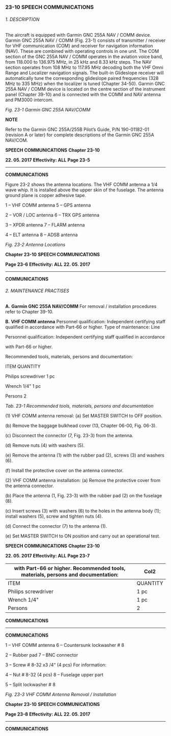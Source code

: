 ### 23-10 SPEECH COMMUNICATIONS

###### 1. DESCRIPTION
The aircraft is equipped with Garmin GNC 255A NAV / COMM device. Garmin GNC
255A NAV / COMM (Fig. 23-1) consists of transmitter / receiver for VHF
communication (COM) and receiver for navigation information (NAV). These are
combined with operating controls in one unit. The COM section of the GNC 255A
NAV / COMM operates in the aviation voice band, from 118.000 to 136.975 MHz, in
25 kHz and 8.33 kHz steps. The NAV section operates from 108 MHz to 117.95 MHz
decoding both the VHF Omni Range and Localizer navigation signals. The built-in
Glideslope receiver will automatically tune the corresponding glideslope paired
frequencies (328 MHz to 335 MHz) when the localizer is tuned (Chapter 34-50).
Garmin GNC 255A NAV / COMM device is located on the centre section of the
instrument panel (Chapter 39-10) and is connected with the COMM and NAV
antenna and PM3000 intercom.

_Fig. 23-1 Garmin GNC 255A NAV/COMM_

**NOTE**

Refer to the Garmin GNC 255A/255B Pilot’s Guide, P/N 190-01182-01 (revision
A or later) for complete descriptions of the Garmin GNC 255A NAV/COM.

**SPEECH COMMUNICATIONS** **Chapter 23-10**

**22. 05. 2017** **Effectivity: ALL** **Page 23-5**


-----

**COMMUNICATIONS**

Figure 23-2 shows the antenna locations. The VHF COMM antenna a 1/4 wave whip.
It is installed above the upper skin of the fuselage. The antenna ground plane is
copper adhesive tape.

1 – VHF COMM antenna 5 – GPS antenna

2 – VOR / LOC antenna 6 – TRX GPS antenna

3 – XPDR antenna 7 – FLARM antenna

4 – ELT antenna 8 – ADSB antenna

_Fig. 23-2 Antenna Locations_

**Chapter 23-10** **SPEECH COMMUNICATIONS**

**Page 23-6** **Effectivity: ALL** **22. 05. 2017**


-----

**COMMUNICATIONS**

###### 2. MAINTENANCE PRACTISES

**A.** **Garmin GNC 255A NAV/COMM**
For removal / installation procedures refer to Chapter 39-10.

**B.** **VHF COMM antenna**
Personnel qualification: Independent certifying staff qualified in accordance with
Part-66 or higher.
Type of maintenance: Line

Personnel qualification: Independent certifying staff qualified in accordance

with Part-66 or higher.

Recommended tools, materials, persons and documentation:

ITEM QUANTITY

Philips screwdriver 1 pc

Wrench 1/4" 1 pc

Persons 2

_Tab. 23-1 Recommended tools, materials, persons and documentation_

(1) VHF COMM antenna removal:
(a) Set MASTER SWITCH to OFF position.

(b) Remove the baggage bulkhead cover (13, Chapter 06-00, Fig. 06-3).

(c) Disconnect the connector (7, Fig. 23-3) from the antenna.

(d) Remove nuts (4) with washers (5).

(e) Remove the antenna (1) with the rubber pad (2), screws (3) and
washers (6).

(f) Install the protective cover on the antenna connector.

(2) VHF COMM antenna installation:
(a) Remove the protective cover from the antenna connector.

(b) Place the antenna (1, Fig. 23-3) with the rubber pad (2) on the
fuselage (8).

(c) Insert screws (3) with washers (6) to the holes in the antenna body
(1); install washers (5), screw and tighten nuts (4).

(d) Connect the connector (7) to the antenna (1).

(e) Set MASTER SWITCH to ON position and carry out an operational
test.

**SPEECH COMMUNICATIONS** **Chapter 23-10**

**22. 05. 2017** **Effectivity: ALL** **Page 23-7**

|with Part-66 or higher. Recommended tools, materials, persons and documentation:|Col2|
|---|---|
|ITEM|QUANTITY|
|Philips screwdriver|1 pc|
|Wrench 1/4"|1 pc|
|Persons|2|


**COMMUNICATIONS**


-----

**COMMUNICATIONS**

1 – VHF COMM antenna 6 – Countersunk lockwasher # 8

2 – Rubber pad 7 – BNC connector

3 – Screw # 8-32 x3 /4“ (4 pcs) For information:

4 – Nut # 8-32 (4 pcs) 8 – Fuselage upper part

5 – Split lockwasher # 8

_Fig. 23-3 VHF COMM Antenna Removal / Installation_

**Chapter 23-10** **SPEECH COMMUNICATIONS**

**Page 23-8** **Effectivity: ALL** **22. 05. 2017**


-----

**COMMUNICATIONS**

